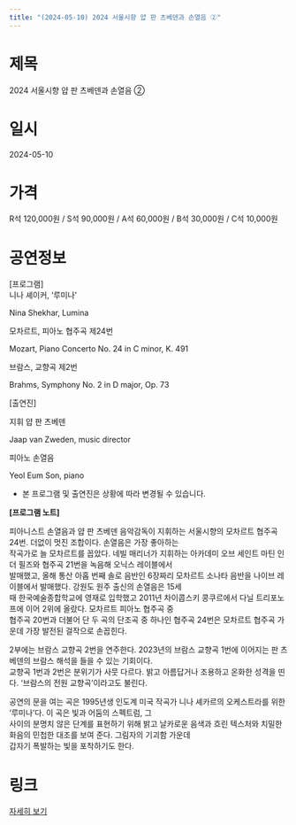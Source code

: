 ```yaml
---
title: "(2024-05-10) 2024 서울시향 얍 판 츠베덴과 손열음 ②"
---
```


# 제목
2024 서울시향 얍 판 츠베덴과 손열음 ②

# 일시
2024-05-10

# 가격
R석 120,000원 / S석 90,000원 / A석 60,000원 / B석 30,000원 / C석 10,000원

# 공연정보
[프로그램]    
니나 셰이커, ‘루미나’  
  
Nina Shekhar, Lumina  
  
모차르트, 피아노 협주곡 제24번  
  
Mozart, Piano Concerto No. 24 in C minor, K. 491  
  
브람스, 교향곡 제2번  
  
Brahms, Symphony No. 2 in D major, Op. 73  
  
    
    
[출연진]  
  
지휘 얍 판 츠베덴  
  
Jaap van Zweden, music director    
  
피아노 손열음  
  
Yeol Eum Son, piano  
  
    
* 본 프로그램 및 출연진은 상황에 따라 변경될 수 있습니다.    
    
    
**[프로그램 노트]**  
  
피아니스트 손열음과 얍 판 츠베덴 음악감독이 지휘하는 서울시향의 모차르트 협주곡 24번. 더없이 멋진 조합이다. 손열음은 가장 좋아하는  
작곡가로 늘 모차르트를 꼽았다. 네빌 매리너가 지휘하는 아카데미 오브 세인트 마틴 인 더 필즈와 협주곡 21번을 녹음해 오닉스 레이블에서  
발매했고, 올해 통산 아홉 번째 솔로 음반인 6장짜리 모차르트 소나타 음반을 나이브 레이블에서 발매했다. 강원도 원주 출신의 손열음은 15세  
때 한국예술종합학교에 영재로 입학했고 2011년 차이콥스키 콩쿠르에서 다닐 트리포노프에 이어 2위에 올랐다. 모차르트 피아노 협주곡 중  
협주곡 20번과 더불어 단 두 곡의 단조곡 중 하나인 협주곡 24번은 모차르트 협주곡 가운데 가장 발전된 걸작으로 손꼽힌다.  
  
2부에는 브람스 교향곡 2번을 연주한다. 2023년의 브람스 교향곡 1번에 이어지는 판 츠베덴의 브람스 해석을 들을 수 있는 기회이다.  
교향곡 1번과 2번은 분위기가 사뭇 다르다. 밝고 아름답거나 조용하고 온화한 성격을 띤다. ‘브람스의 전원 교향곡’이라고도 불린다.  
  
공연의 문을 여는 곡은 1995년생 인도계 미국 작곡가 니나 셰카르의 오케스트라를 위한 ‘루미나’다. 이 곡은 빛과 어둠의 스펙트럼, 그  
사이의 분명치 않은 단계를 표현하기 위해 밝고 날카로운 음색과 흐린 텍스처와 치밀한 화음의 민첩한 대조를 보여 준다. 그림자의 기괴함 가운데  
갑자기 폭발하는 빛을 포착하기도 한다.  
  


# 링크
[자세히 보기](https://www.sac.or.kr/site/main/show/show_view?SN=60773 "https://www.sac.or.kr/site/main/show/show_view?SN=60773")
